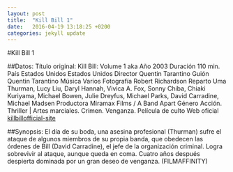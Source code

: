 ```yaml
---
layout: post
title:  "Kill Bill 1"
date:   2016-04-19 13:18:25 +0200
categories: jekyll update
---
```

#Kill Bill 1

##Datos:
Título original: Kill Bill: Volume 1 aka 
Año 2003
Duración 110 min.
País Estados Unidos Estados Unidos
Director  Quentin Tarantino 
Guión Quentin Tarantino
Música Varios
Fotografía Robert Richardson
Reparto Uma Thurman, Lucy Liu, Daryl Hannah, Vivica A. Fox, Sonny Chiba, 
Chiaki Kuriyama, Michael Bowen, Julie Dreyfus, Michael Parks, David 
Carradine, Michael Madsen 
Productora Miramax Films / A Band Apart
Género Acción. Thriller | Artes marciales. Crimen. Venganza. Película de culto 
Web oficial [killbillofficial-site]

##Synopsis:
El día de su boda, una asesina profesional (Thurman) sufre el ataque de 
algunos miembros de su propia banda, que obedecen las órdenes de Bill 
(David Carradine), el jefe de la organización criminal. Logra sobrevivir 
al ataque, aunque queda en coma. Cuatro años después despierta dominada 
por un gran deseo de venganza. (FILMAFFINITY)


[killbillofficial-site]: http://www.kill-bill.com/

